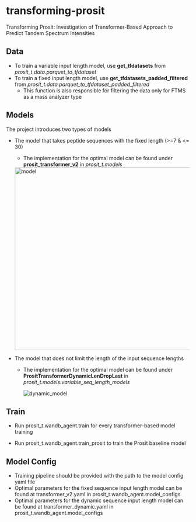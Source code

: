 # transforming-prosit
Transforming Prosit: Investigation of Transformer-Based Approach to Predict Tandem Spectrum Intensities

## Data
- To train a variable input length model, use **get_tfdatasets** from *prosit_t.data.parquet_to_tfdataset*
- To train a fixed input length model, use **get_tfdatasets_padded_filtered** from *prosit_t.data.parquet_to_tfdataset_padded_filtered*
  - This function is also responsible for filtering the data only for FTMS as a mass analyzer type 

## Models
The project introduces two types of models
- The model that takes peptide sequences with the fixed length (>=7 & <= 30)
  - The implementation for the optimal model can be found under **prosit_transformer_v2** in *prosit_t.models*

  <img src="https://github.com/Lizi3107/transforming-prosit/assets/47035093/633ca915-da2b-409c-b442-693a0c8d9af9" alt="model" width="500"/>
  
- The model that does not limit the length of the input sequence lengths
  - The implementation for the optimal model can be found under **PrositTransformerDynamicLenDropLast** in *prosit_t.models.variable_seq_length_models*

    ![dynamic_model](https://github.com/Lizi3107/transforming-prosit/assets/47035093/43ca81c8-fb04-41dc-94be-25d346ccdeef)


## Train
- Run prosit_t.wandb_agent.train for every transformer-based model training

- Run prosit_t.wandb_agent.train_prosit to train the Prosit baseline model

## Model Config
- Training pipeline should be provided with the path to the model config yaml file 
- Optimal parameters for the fixed sequence input length model can be found at transformer_v2.yaml in prosit_t.wandb_agent.model_configs
- Optimal parameters for the dynamic sequence input length model can be found at transformer_dynamic.yaml in prosit_t.wandb_agent.model_configs
